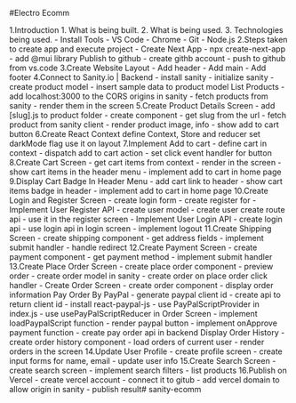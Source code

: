 #Electro Ecomm

1.Introduction
    1. What is being built.
    2. What is being used.
    3. Technologies being used.
        - Install Tools
        - VS Code
        - Chrome
        - Git
        - Node.js
2.Steps taken to create app and execute project
        - Create Next App
        - npx create-next-app
        - add @mui library
    Publish to github
        - create githb account
        - push to github from vs.code
3.Create Website Layout
        - Add header
        - Add main
        - Add footer
4.Connect to Sanity.io | Backend 
        - install sanity
        - initialize sanity
        - create product model
        - insert sample data to product model
    List Products
        - add localhost:3000 to the CORS origins in sanity
        - fetch products from sanity
        - render them in the screen
5.Create Product Details Screen
        - add [slug].js to product folder
        - create component
        - get slug from the url
        - fetch product from sanity client
        - render product image, info
        - show add to cart button
6.Create React Context
        define Context, Store and reducer
        set darkMode flag
        use it on layout
7.Implement Add to cart
        - define cart in context
        - dispatch add to cart action
        - set click event handler for button
8.Create Cart Screen
        - get cart items from context
        - render in the screen
        - show cart items in the header menu
        - implement add to cart in home page
9.Display Cart Badge In Header Menu
        - add cart link to header
        - show cart items badge in header
        - implement add to cart in home page
10.Create Login and Register Screen
        - create login form
        - create register for
        - Implement User Register API
        - create user model
        - create user create route api
        - use it in the register screen
        - Implement User Login API
        - create login api
        - use login api in login screen
        - implement logout
11.Create Shipping Screen
        - create shipping component
        - get address fields
        - implement submit handler
        - handle redirect
12.Create Payment Screen
        - create payment component
        - get payment method
        - implement submit handler
13.Create Place Order Screen
        - create place order component
        - preview order
        - create order model in sanity
        - create order on place order click handler
        - Create Order Screen
        - create order component
        - display order information
        Pay Order By PayPal
        - generate paypal client id
        - create api to return client id
        - install react-paypal-js
        - use PayPalScriptProvider in index.js
        - use usePayPalScriptReducer in Order Screen
        - implement loadPaypalScript function
        - render paypal button
        - implement onApprove payment function
        - create pay order api in backend
        Display Order History
        - create order history component
        - load orders of current user
        - render orders in the screen
14.Update User Profile
        - create profile screen
        - create input forms for name, email
        - update user info
15.Create Search Screen
        - create search screen
        - implement search filters
        - list products
16.Publish on Vercel
        - create vercel account
        - connect it to gitub
        - add vercel domain to allow origin in sanity
        - publish result# sanity-ecomm
